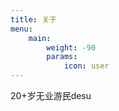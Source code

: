 ```yaml
---
title: 关于
menu:
    main: 
        weight: -90
        params:
            icon: user
---
```


20+岁无业游民desu